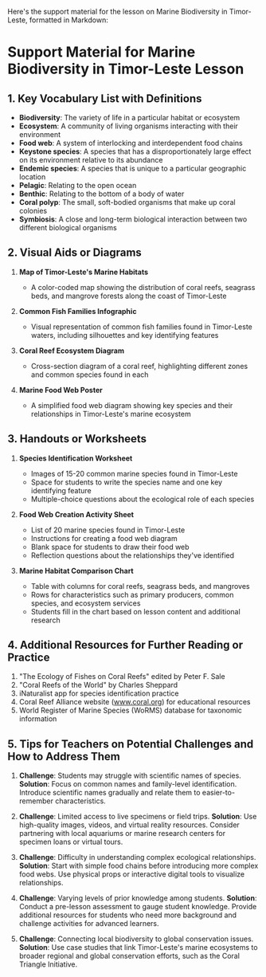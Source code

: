 Here's the support material for the lesson on Marine Biodiversity in Timor-Leste, formatted in Markdown:

# Support Material for Marine Biodiversity in Timor-Leste Lesson

## 1. Key Vocabulary List with Definitions

- **Biodiversity**: The variety of life in a particular habitat or ecosystem
- **Ecosystem**: A community of living organisms interacting with their environment
- **Food web**: A system of interlocking and interdependent food chains
- **Keystone species**: A species that has a disproportionately large effect on its environment relative to its abundance
- **Endemic species**: A species that is unique to a particular geographic location
- **Pelagic**: Relating to the open ocean
- **Benthic**: Relating to the bottom of a body of water
- **Coral polyp**: The small, soft-bodied organisms that make up coral colonies
- **Symbiosis**: A close and long-term biological interaction between two different biological organisms

## 2. Visual Aids or Diagrams

1. **Map of Timor-Leste's Marine Habitats**
   - A color-coded map showing the distribution of coral reefs, seagrass beds, and mangrove forests along the coast of Timor-Leste

2. **Common Fish Families Infographic**
   - Visual representation of common fish families found in Timor-Leste waters, including silhouettes and key identifying features

3. **Coral Reef Ecosystem Diagram**
   - Cross-section diagram of a coral reef, highlighting different zones and common species found in each

4. **Marine Food Web Poster**
   - A simplified food web diagram showing key species and their relationships in Timor-Leste's marine ecosystem

## 3. Handouts or Worksheets

1. **Species Identification Worksheet**
   - Images of 15-20 common marine species found in Timor-Leste
   - Space for students to write the species name and one key identifying feature
   - Multiple-choice questions about the ecological role of each species

2. **Food Web Creation Activity Sheet**
   - List of 20 marine species found in Timor-Leste
   - Instructions for creating a food web diagram
   - Blank space for students to draw their food web
   - Reflection questions about the relationships they've identified

3. **Marine Habitat Comparison Chart**
   - Table with columns for coral reefs, seagrass beds, and mangroves
   - Rows for characteristics such as primary producers, common species, and ecosystem services
   - Students fill in the chart based on lesson content and additional research

## 4. Additional Resources for Further Reading or Practice

1. "The Ecology of Fishes on Coral Reefs" edited by Peter F. Sale
2. "Coral Reefs of the World" by Charles Sheppard
3. iNaturalist app for species identification practice
4. Coral Reef Alliance website (www.coral.org) for educational resources
5. World Register of Marine Species (WoRMS) database for taxonomic information

## 5. Tips for Teachers on Potential Challenges and How to Address Them

1. **Challenge**: Students may struggle with scientific names of species.
   **Solution**: Focus on common names and family-level identification. Introduce scientific names gradually and relate them to easier-to-remember characteristics.

2. **Challenge**: Limited access to live specimens or field trips.
   **Solution**: Use high-quality images, videos, and virtual reality resources. Consider partnering with local aquariums or marine research centers for specimen loans or virtual tours.

3. **Challenge**: Difficulty in understanding complex ecological relationships.
   **Solution**: Start with simple food chains before introducing more complex food webs. Use physical props or interactive digital tools to visualize relationships.

4. **Challenge**: Varying levels of prior knowledge among students.
   **Solution**: Conduct a pre-lesson assessment to gauge student knowledge. Provide additional resources for students who need more background and challenge activities for advanced learners.

5. **Challenge**: Connecting local biodiversity to global conservation issues.
   **Solution**: Use case studies that link Timor-Leste's marine ecosystems to broader regional and global conservation efforts, such as the Coral Triangle Initiative.